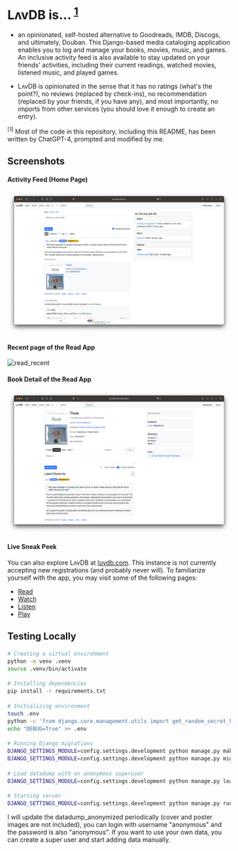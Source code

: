 # LʌvDB is... <sup>[1](#f1)</sup>

- an opinionated, self-hosted alternative to Goodreads, IMDB, Discogs, and ultimately, Douban. This Django-based media cataloging application enables you to log and manage your books, movies, music, and games. An inclusive activity feed is also available to stay updated on your friends' activities, including their current readings, watched movies, listened music, and played games.

- LʌvDB is opinionated in the sense that it has no ratings (what's the point?), no reviews (replaced by check-ins), no recommendation (replaced by your friends, if you have any), and most importantly, no imports from other services (you should love it enough to create an entry).

<sup id="f1">[1]</sup> Most of the code in this repository, including this README, has been written by ChatGPT-4, prompted and modified by me.

## Screenshots

#### Activity Feed (Home Page)

![activity_feed](.github/screenshots/activity_feed.png)

#### Recent page of the Read App

![read_recent](.github/screenshots/read_recent.png)

#### Book Detail of the Read App

![book_detail](.github/screenshots/book_detail.png)

#### Live Sneak Peek

You can also explore LʌvDB at [luvdb.com](https://luvdb.com). This instance is not currently accepting new registrations (and probably never will). To familiarize yourself with the app, you may visit some of the following pages:

- [Read](https://luvdb.com/read/recent/)
- [Watch](https://luvdb.com/watch/recent/)
- [Listen](https://luvdb.com/listen/recent/)
- [Play](https://luvdb.com/play/recent/)

## Testing Locally

```bash
# Creating a virtual environment
python -m venv .venv
source .venv/bin/activate

# Installing dependencies
pip install -r requirements.txt

# Initializing environment
touch .env
python -c 'from django.core.management.utils import get_random_secret_key; print("SECRET_KEY="+get_random_secret_key())' > .env
echo "DEBUG=True" >> .env

# Running Django migrations
DJANGO_SETTINGS_MODULE=config.settings.development python manage.py makemigrations
DJANGO_SETTINGS_MODULE=config.settings.development python manage.py migrate

# Load datadump with an anonymous superuser
DJANGO_SETTINGS_MODULE=config.settings.development python manage.py loaddata datadump_anonymized.json

# Starting server
DJANGO_SETTINGS_MODULE=config.settings.development python manage.py runserver
```

I will update the datadump_anonymized periodically (cover and poster images are not included), you can login with username "anonymous" and the password is also "anonymous". If you want to use your own data, you can create a super user and start adding data manually.
